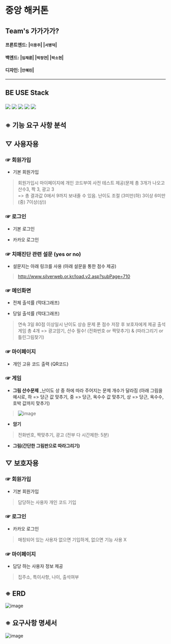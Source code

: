 # 중앙 해커톤

##  Team's  가가가가? 
#### 프론트엔드: |`이용주`| |`서병덕`|  
#### 백엔드: |`임채륜`| |`박정연`| |`박소현`|  
#### 디자인: |`안혜린`|
----------------------------------------

## BE USE Stack
### <img src="https://img.shields.io/badge/Spring-6DB33F?style=for-the-badge&logo=Spring&logoColor=black"/> <img src="https://img.shields.io/badge/SpringBoot-6DB33F?style=for-the-badge&logo=SpringBoot&logoColor=black"/> <img src="https://img.shields.io/badge/springsecurity-6DB33F?style=for-the-badge&logo=springsecurity&logoColor=black"/> <img src="https://img.shields.io/badge/docker-2496ED?style=for-the-badge&logo=docker&logoColor=black"/> <img src="https://img.shields.io/badge/jenkins-D24939?style=for-the-badge&logo=jenkins&logoColor=black"/>

## ※ 기능 요구 사항 분석

## ▽ 사용자용
### ☞ 회원가입
- 기본 회원가입
> 회원가입시 마이페이지에 개인 코드부여
>  사전 테스트 제공(문제 총 3개가 나오고 산수3, 짝 3, 광고 3 <br/>
=> 총 결과값 0에서 9까지 보내줄 수 있음.
> 난이도 조절 (3미만(하) 3이상 6미만(중) 7이상(상))
### ☞ 로그인
- 기본 로그인

- 카카오 로그인

### ☞ 치매진단 관련 설문 (yes or no)
- 설문지는 아래 링크를 사용 (아래 설문을 통한 점수 제공)
> <http://www.silverweb.or.kr/load.v2.asp?subPage=710>

### ☞ 메인화면 
- 전체 출석률 (막대그래프) 

- 당일 출석률 (막대그래프)
> 연속 3일 80점 이상일시 난이도 상승
> 문제 푼 점수 저장 후 보호자에게 제공
> 출석게임 총 4개 => 광고암기, 산수 필수! (전화번호 or 짝맞추기) & (따라그리기 or 틀린그림찾기)

### ☞ 마이페이지
- 개인 고유 코드 출력 (QR코드)

### ☞ 게임
- **그림 산수문제** _난이도 상 중 하에 따라 주어지는 문제 개수가 달라짐 (아래 그림을 예시로, 하 => 당근 값 맞추기, 중 => 당근, 옥수수 값 맞추기, 상 => 당근, 옥수수, 호박 값까지 맞추기)  
> ![image](https://github.com/NSU12-Hackathon01/DM_BE/assets/59529734/6cf7efdf-3bd7-4358-9d1b-9bee0b2ff890)  


- **암기** 
> 전화번호, 짝맞추기, 광고  (전부 다 시간제한: 5분)

- **그림(간단한 그림판으로 따라그리기)**


## ▽ 보호자용
### ☞ 회원가입
- 기본 회원가입
> 담당하는 사용자 개인 코드 기입

### ☞ 로그인
- 카카오 로그인
> 매칭되어 있는 사용자 없으면 기입하게, 없으면 기능 사용 X

### ☞ 마이페이지
- 담당 하는 사용자 정보 제공
> 집주소, 특이사항, 나이, 출석여부


## ※ ERD
![image](https://github.com/user-attachments/assets/a44481b6-052b-474c-943d-7341730064ff)


## ※ 요구사항 명세서
![image](https://github.com/user-attachments/assets/50ccadd1-2ade-4e2a-bac7-bc72a038f3e3)
